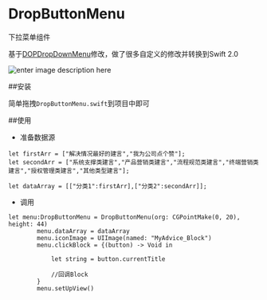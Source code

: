 # DropButtonMenu
下拉菜单组件

基于[DOPDropDownMenu](https://github.com/dopcn/DOPDropDownMenu)修改，做了很多自定义的修改并转换到Swift 2.0

![enter image description here](http://7te7sy.com1.z0.glb.clouddn.com/DropButtonMenuQQ20150929-1@2x.png)

##安装

简单拖拽`DropButtonMenu.swift`到项目中即可

##使用

* 准备数据源

```
let firstArr = ["解决情况最好的建言","我为公司点个赞"];
let secondArr = ["系统支撑类建言","产品营销类建言","流程规范类建言","终端营销类建言","授权管理类建言","其他类型建言"];
        
let dataArray = [["分类1":firstArr],["分类2":secondArr]];
```

* 调用
```
let menu:DropButtonMenu = DropButtonMenu(org: CGPointMake(0, 20), height: 44)
        menu.dataArray = dataArray
        menu.iconImage = UIImage(named: "MyAdvice_Block")
        menu.clickBlock = {(button) -> Void in
            
            let string = button.currentTitle
            
            //回调Block
        }
        menu.setUpView()
```
